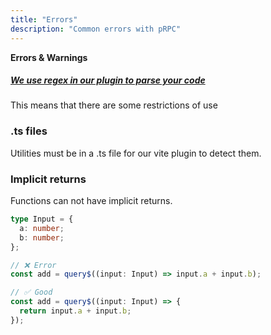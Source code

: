 ```yaml
---
title: "Errors"
description: "Common errors with pRPC"
---
```


**Errors & Warnings**

##### <ins>We use regex in our plugin to parse your code</ins>

This means that there are some restrictions of use

### .ts files

Utilities must be in a .ts file for our vite plugin to detect them.

### Implicit returns

Functions can not have implicit returns.

```ts
type Input = {
  a: number;
  b: number;
};

// ❌ Error
const add = query$((input: Input) => input.a + input.b);

// ✅ Good
const add = query$((input: Input) => {
  return input.a + input.b;
});
```
